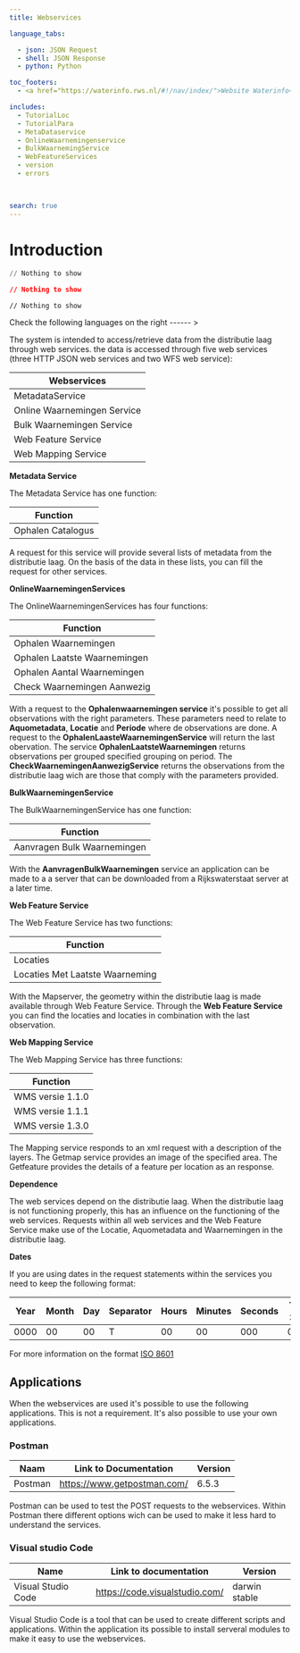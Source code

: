 ```yaml
---
title: Webservices

language_tabs: 

  - json: JSON Request
  - shell: JSON Response
  - python: Python

toc_footers:
  - <a href="https://waterinfo.rws.nl/#!/nav/index/">Website Waterinfo</a>

includes:
  - TutorialLoc
  - TutorialPara
  - MetaDataservice
  - OnlineWaarnemingenservice
  - BulkWaarnemingService
  - WebFeatureServices
  - version
  - errors
  


search: true
---
```

# Introduction
```python
// Nothing to show
```

```json
// Nothing to show
```

```shell
// Nothing to show
```
<aside class="notice">
Check the following languages  on the right  ------ >
</aside>

The system is intended to access/retrieve  data from the distributie laag through web services. the
data is accessed through five web services (three HTTP JSON web services and two WFS
web service):
  
Webservices |
| ----- |
| MetadataService |
| Online Waarnemingen Service |
| Bulk Waarnemingen Service |
| Web Feature Service |
| Web Mapping Service | 


**Metadata Service** 

The Metadata Service has one function:

Function |
| ----- |
| Ophalen Catalogus |

A request for this service will provide several lists of metadata from the
distributie laag. On the basis of the data in these lists, you can fill the request for other services.

**OnlineWaarnemingenServices**

The OnlineWaarnemingenServices has four functions:

 Function | 
| ----- |
| Ophalen Waarnemingen | 
| Ophalen Laatste Waarnemingen | 
| Ophalen Aantal Waarnemingen | 
| Check Waarnemingen Aanwezig

With a request to the  **Ophalenwaarnemingen service** it's possible to get all observations with the right parameters. These parameters need to relate to **Aquometadata**, **Locatie** and **Periode** where de observations are done. A request to the **OphalenLaasteWaarnemingenService** will return the last obervation. The service **OphalenLaatsteWaarnemingen** returns observations per grouped specified grouping on period. The **CheckWaarnemingenAanwezigService** returns the observations from the distributie laag wich are those that comply with the parameters provided.

**BulkWaarnemingenService**

The BulkWaarnemingenService has one function:

Function |
| ----- | 
| Aanvragen Bulk Waarnemingen

With the **AanvragenBulkWaarnemingen** service an application can be made to a
a server that can be downloaded from a Rijkswaterstaat server at a later time.

**Web Feature Service**

The Web Feature Service has two functions:
  
Function |
| ----- |
| Locaties
| Locaties Met Laatste Waarneming

With the Mapserver, the geometry within the distributie laag is made available through Web
Feature Service. Through the **Web Feature Service** you can find the locaties and locaties in combination with the last 
observation.

**Web Mapping Service**

The Web Mapping Service has three functions:
  
Function | 
| ------ | 
| WMS versie 1.1.0
| WMS versie 1.1.1
| WMS versie 1.3.0

The Mapping service responds to an xml request with a description of the layers.
The Getmap service provides an image of the specified area.
The Getfeature provides the details of a feature per location as an response.

**Dependence**

The web services depend on the distributie laag. When the distributie laag is not functioning properly,
this has an influence on the functioning of the web services. Requests within all web services and the Web Feature Service
make use of the Locatie, Aquometadata and Waarnemingen in the distributie laag.


**Dates**

If you are using dates in the request statements within the services you need to keep the following format:

| Year | Month | Day | Separator | Hours | Minutes | Seconds | Time zone |
| -----| -----| -----| -----| -----| -----| -----| -----| 
| 0000 | 00 | 00 | T | 00 | 00 | 000 | 00:00  | 

For more information on the format <a href = "https://en.wikipedia.org/wiki/ISO_8601#Combined_date_and_time_representations">ISO 8601</a>

## Applications 

When the webservices are used it's possible to use the following applications. This is not a requirement. It's also possible to use your own applications.

### Postman 

| Naam | Link to Documentation | Version
| -----| ------ | ------- |
| Postman | https://www.getpostman.com/ | 6.5.3

Postman can be used to test the POST requests to the webservices. Within Postman there different options wich can be used to make it less hard to understand the services.

### Visual studio Code

| Name | Link to documentation| Version
| -----| ------ | ------- |
| Visual Studio Code | https://code.visualstudio.com/ | darwin stable


Visual Studio Code is a tool that can be used to create different scripts and applications. Within the application its possible to install serveral modules to make it easy to use the webservices.
